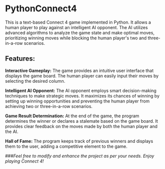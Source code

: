 # PythonConnect4

This is a text-based Connect 4 game implemented in Python. It allows a human player to play against an intelligent AI opponent. The AI utilizes advanced algorithms to analyze the game state and make optimal moves, prioritizing winning moves while blocking the human player's two and three-in-a-row scenarios.

## Features:

**Interactive Gameplay:** The game provides an intuitive user interface that displays the game board. The human player can easily input their moves by selecting the desired column.

**Intelligent AI Opponent:** The AI opponent employs smart decision-making techniques to make strategic moves. It maximizes its chances of winning by setting up winning opportunities and preventing the human player from achieving two or three-in-a-row scenarios.

**Game Result Determination:** At the end of the game, the program determines the winner or declares a stalemate based on the game board. It provides clear feedback on the moves made by both the human player and the AI.

**Hall of Fame:** The program keeps track of previous winners and displays them to the user, adding a competitive element to the game.

###_Feel free to modify and enhance the project as per your needs. Enjoy playing Connect 4!_
